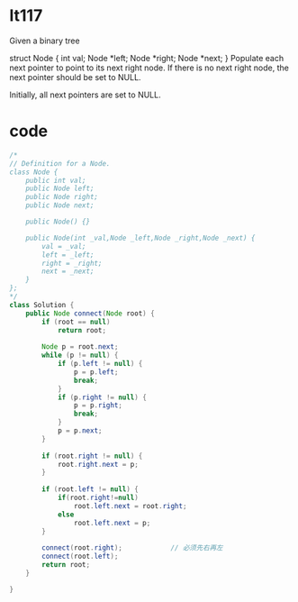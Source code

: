 # lt117
Given a binary tree

struct Node {
  int val;
  Node *left;
  Node *right;
  Node *next;
}
Populate each next pointer to point to its next right node. If there is no next right node, the next pointer should be set to NULL.

Initially, all next pointers are set to NULL.

# code
```Java
/*
// Definition for a Node.
class Node {
    public int val;
    public Node left;
    public Node right;
    public Node next;

    public Node() {}

    public Node(int _val,Node _left,Node _right,Node _next) {
        val = _val;
        left = _left;
        right = _right;
        next = _next;
    }
};
*/
class Solution {
    public Node connect(Node root) {
        if (root == null) 
            return root;  
  
        Node p = root.next;  
        while (p != null) {  
            if (p.left != null) {  
                p = p.left;  
                break;  
            }  
            if (p.right != null) {  
                p = p.right;  
                break;  
            }  
            p = p.next;  
        }  
  
        if (root.right != null) {  
            root.right.next = p;  
        }  
  
        if (root.left != null) {
            if(root.right!=null)
                root.left.next = root.right;
            else
                root.left.next = p;
        }  
  
        connect(root.right);            // 必须先右再左
        connect(root.left);
        return root;
    }

}
```